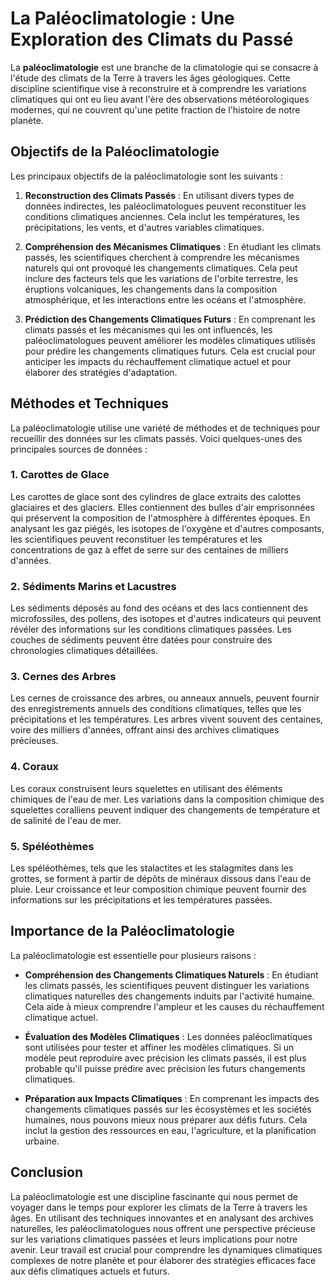 # La Paléoclimatologie : Une Exploration des Climats du Passé

La **paléoclimatologie** est une branche de la climatologie qui se consacre à l'étude des climats de la Terre à travers les âges géologiques. Cette discipline scientifique vise à reconstruire et à comprendre les variations climatiques qui ont eu lieu avant l'ère des observations météorologiques modernes, qui ne couvrent qu'une petite fraction de l'histoire de notre planète.

## Objectifs de la Paléoclimatologie

Les principaux objectifs de la paléoclimatologie sont les suivants :

1. **Reconstruction des Climats Passés** : En utilisant divers types de données indirectes, les paléoclimatologues peuvent reconstituer les conditions climatiques anciennes. Cela inclut les températures, les précipitations, les vents, et d'autres variables climatiques.

2. **Compréhension des Mécanismes Climatiques** : En étudiant les climats passés, les scientifiques cherchent à comprendre les mécanismes naturels qui ont provoqué les changements climatiques. Cela peut inclure des facteurs tels que les variations de l'orbite terrestre, les éruptions volcaniques, les changements dans la composition atmosphérique, et les interactions entre les océans et l'atmosphère.

3. **Prédiction des Changements Climatiques Futurs** : En comprenant les climats passés et les mécanismes qui les ont influencés, les paléoclimatologues peuvent améliorer les modèles climatiques utilisés pour prédire les changements climatiques futurs. Cela est crucial pour anticiper les impacts du réchauffement climatique actuel et pour élaborer des stratégies d'adaptation.

## Méthodes et Techniques

La paléoclimatologie utilise une variété de méthodes et de techniques pour recueillir des données sur les climats passés. Voici quelques-unes des principales sources de données :

### 1. **Carottes de Glace**

Les carottes de glace sont des cylindres de glace extraits des calottes glaciaires et des glaciers. Elles contiennent des bulles d'air emprisonnées qui préservent la composition de l'atmosphère à différentes époques. En analysant les gaz piégés, les isotopes de l'oxygène et d'autres composants, les scientifiques peuvent reconstituer les températures et les concentrations de gaz à effet de serre sur des centaines de milliers d'années.

### 2. **Sédiments Marins et Lacustres**

Les sédiments déposés au fond des océans et des lacs contiennent des microfossiles, des pollens, des isotopes et d'autres indicateurs qui peuvent révéler des informations sur les conditions climatiques passées. Les couches de sédiments peuvent être datées pour construire des chronologies climatiques détaillées.

### 3. **Cernes des Arbres**

Les cernes de croissance des arbres, ou anneaux annuels, peuvent fournir des enregistrements annuels des conditions climatiques, telles que les précipitations et les températures. Les arbres vivent souvent des centaines, voire des milliers d'années, offrant ainsi des archives climatiques précieuses.

### 4. **Coraux**

Les coraux construisent leurs squelettes en utilisant des éléments chimiques de l'eau de mer. Les variations dans la composition chimique des squelettes coralliens peuvent indiquer des changements de température et de salinité de l'eau de mer.

### 5. **Spéléothèmes**

Les spéléothèmes, tels que les stalactites et les stalagmites dans les grottes, se forment à partir de dépôts de minéraux dissous dans l'eau de pluie. Leur croissance et leur composition chimique peuvent fournir des informations sur les précipitations et les températures passées.

## Importance de la Paléoclimatologie

La paléoclimatologie est essentielle pour plusieurs raisons :

- **Compréhension des Changements Climatiques Naturels** : En étudiant les climats passés, les scientifiques peuvent distinguer les variations climatiques naturelles des changements induits par l'activité humaine. Cela aide à mieux comprendre l'ampleur et les causes du réchauffement climatique actuel.

- **Évaluation des Modèles Climatiques** : Les données paléoclimatiques sont utilisées pour tester et affiner les modèles climatiques. Si un modèle peut reproduire avec précision les climats passés, il est plus probable qu'il puisse prédire avec précision les futurs changements climatiques.

- **Préparation aux Impacts Climatiques** : En comprenant les impacts des changements climatiques passés sur les écosystèmes et les sociétés humaines, nous pouvons mieux nous préparer aux défis futurs. Cela inclut la gestion des ressources en eau, l'agriculture, et la planification urbaine.

## Conclusion

La paléoclimatologie est une discipline fascinante qui nous permet de voyager dans le temps pour explorer les climats de la Terre à travers les âges. En utilisant des techniques innovantes et en analysant des archives naturelles, les paléoclimatologues nous offrent une perspective précieuse sur les variations climatiques passées et leurs implications pour notre avenir. Leur travail est crucial pour comprendre les dynamiques climatiques complexes de notre planète et pour élaborer des stratégies efficaces face aux défis climatiques actuels et futurs.